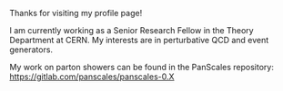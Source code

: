 Thanks for visiting my profile page!

I am currently working as a Senior Research Fellow in the Theory Department at CERN. My interests are in perturbative QCD and event generators.

My work on parton showers can be found in the PanScales repository: https://gitlab.com/panscales/panscales-0.X
<!--
**alexanderkarlberg/alexanderkarlberg** is a ✨ _special_ ✨ repository because its `README.md` (this file) appears on your GitHub profile.

Here are some ideas to get you started:

- 🔭 I’m currently working on ...
- 🌱 I’m currently learning ...
- 👯 I’m looking to collaborate on ...
- 🤔 I’m looking for help with ...
- 💬 Ask me about ...
- 📫 How to reach me: ...
- 😄 Pronouns: ...
- ⚡ Fun fact: ...
-->
